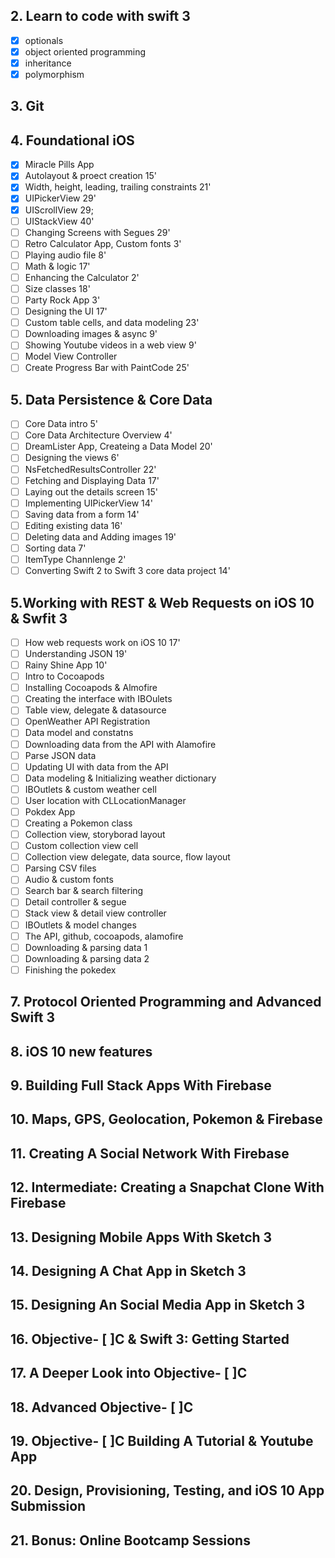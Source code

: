 ## 2. Learn to code with swift 3
- [x] optionals
- [x] object oriented programming
- [x] inheritance
- [x] polymorphism

## 3. Git
## 4. Foundational iOS
- [x] Miracle Pills App
- [x] Autolayout & proect creation 15'
- [x] Width, height, leading, trailing constraints 21'
- [x] UIPickerView 29'
- [x] UIScrollView 29;
- [ ] UIStackView 40'
- [ ] Changing Screens with Segues 29'
- [ ] Retro Calculator App, Custom fonts 3'
- [ ] Playing audio file 8'
- [ ] Math & logic 17'
- [ ] Enhancing the Calculator 2'
- [ ] Size classes 18'
- [ ] Party Rock App 3'
- [ ] Designing the UI 17'
- [ ] Custom table cells, and data modeling 23'
- [ ] Downloading images & async 9'
- [ ] Showing Youtube videos in a web view 9'
- [ ] Model View Controller
- [ ] Create Progress Bar with PaintCode 25'

## 5. Data Persistence & Core Data
- [ ] Core Data intro 5'
- [ ] Core Data Architecture Overview 4'
- [ ] DreamLister App, Createing a Data Model 20'
- [ ] Designing the views 6'
- [ ] NsFetchedResultsController 22'
- [ ] Fetching and Displaying Data 17'
- [ ] Laying out the details screen 15'
- [ ] Implementing UIPickerView 14'
- [ ] Saving data from a form 14'
- [ ] Editing existing data 16'
- [ ] Deleting data and Adding images 19'
- [ ] Sorting data 7'
- [ ] ItemType Channlenge 2'
- [ ] Converting Swift 2 to Swift 3 core data project 14'

## 5.Working with REST & Web Requests on iOS 10 & Swfit 3
- [ ] How web requests work on iOS 10 17'
- [ ] Understanding JSON 19'
- [ ] Rainy Shine App 10'
- [ ] Intro to Cocoapods
- [ ] Installing Cocoapods & Almofire
- [ ] Creating the interface with IBOulets
- [ ] Table view, delegate & datasource
- [ ] OpenWeather API Registration
- [ ] Data model and constatns
- [ ] Downloading data from the API with Alamofire
- [ ] Parse JSON data
- [ ] Updating UI with data from the API
- [ ] Data modeling & Initializing weather dictionary
- [ ] IBOutlets & custom weather cell
- [ ] User location with CLLocationManager
- [ ] Pokdex App 
- [ ] Creating a Pokemon class
- [ ] Collection view, storyborad layout
- [ ] Custom collection view cell
- [ ] Collection view delegate, data source, flow layout
- [ ] Parsing CSV files
- [ ] Audio & custom fonts
- [ ] Search bar & search filtering
- [ ] Detail controller & segue
- [ ] Stack view & detail view controller
- [ ] IBOutlets & model changes
- [ ] The API, github, cocoapods, alamofire
- [ ] Downloading & parsing data 1
- [ ] Downloading & parsing data 2
- [ ] Finishing the pokedex

## 7. Protocol Oriented Programming and Advanced Swift 3
## 8. iOS 10 new features
## 9. Building Full Stack Apps With Firebase
## 10. Maps, GPS, Geolocation, Pokemon & Firebase
## 11. Creating A Social Network With Firebase
## 12. Intermediate: Creating a Snapchat Clone With Firebase

## 13. Designing Mobile Apps With Sketch 3
## 14. Designing A Chat App in Sketch 3
## 15. Designing An Social Media App in Sketch 3
## 16. Objective- [ ]C & Swift 3: Getting Started
## 17. A Deeper Look into Objective- [ ]C
## 18. Advanced Objective- [ ]C
## 19. Objective- [ ]C Building A Tutorial & Youtube App
## 20. Design, Provisioning, Testing, and iOS 10 App Submission
## 21. Bonus: Online Bootcamp Sessions
